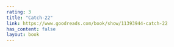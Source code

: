 ```yaml
---
rating: 3
title: "Catch-22"
link: https://www.goodreads.com/book/show/11393944-catch-22
has_content: false
layout: book
---
```

